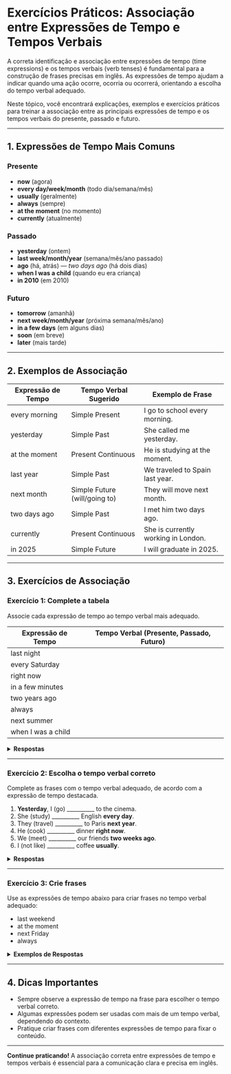 
# Exercícios Práticos: Associação entre Expressões de Tempo e Tempos Verbais

A correta identificação e associação entre expressões de tempo (time expressions) e os tempos verbais (verb tenses) é fundamental para a construção de frases precisas em inglês. As expressões de tempo ajudam a indicar quando uma ação ocorre, ocorria ou ocorrerá, orientando a escolha do tempo verbal adequado.

Neste tópico, você encontrará explicações, exemplos e exercícios práticos para treinar a associação entre as principais expressões de tempo e os tempos verbais do presente, passado e futuro.

---

## 1. Expressões de Tempo Mais Comuns

### Presente
- **now** (agora)
- **every day/week/month** (todo dia/semana/mês)
- **usually** (geralmente)
- **always** (sempre)
- **at the moment** (no momento)
- **currently** (atualmente)

### Passado
- **yesterday** (ontem)
- **last week/month/year** (semana/mês/ano passado)
- **ago** (há, atrás) — *two days ago* (há dois dias)
- **when I was a child** (quando eu era criança)
- **in 2010** (em 2010)

### Futuro
- **tomorrow** (amanhã)
- **next week/month/year** (próxima semana/mês/ano)
- **in a few days** (em alguns dias)
- **soon** (em breve)
- **later** (mais tarde)

---

## 2. Exemplos de Associação

| Expressão de Tempo      | Tempo Verbal Sugerido      | Exemplo de Frase                        |
|------------------------|---------------------------|------------------------------------------|
| every morning          | Simple Present            | I go to school every morning.            |
| yesterday              | Simple Past               | She called me yesterday.                 |
| at the moment          | Present Continuous        | He is studying at the moment.            |
| last year              | Simple Past               | We traveled to Spain last year.          |
| next month             | Simple Future (will/going to) | They will move next month.           |
| two days ago           | Simple Past               | I met him two days ago.                  |
| currently              | Present Continuous        | She is currently working in London.      |
| in 2025                | Simple Future             | I will graduate in 2025.                 |

---

## 3. Exercícios de Associação

### **Exercício 1: Complete a tabela**

Associe cada expressão de tempo ao tempo verbal mais adequado.

| Expressão de Tempo      | Tempo Verbal (Presente, Passado, Futuro) |
|------------------------|------------------------------------------|
| last night             |                                          |
| every Saturday         |                                          |
| right now              |                                          |
| in a few minutes       |                                          |
| two years ago          |                                          |
| always                 |                                          |
| next summer            |                                          |
| when I was a child     |                                          |

<details>
<summary><strong>Respostas</strong></summary>

| Expressão de Tempo      | Tempo Verbal           |
|------------------------|------------------------|
| last night             | Passado                |
| every Saturday         | Presente               |
| right now              | Presente (Contínuo)    |
| in a few minutes       | Futuro                 |
| two years ago          | Passado                |
| always                 | Presente               |
| next summer            | Futuro                 |
| when I was a child     | Passado                |
</details>

---

### **Exercício 2: Escolha o tempo verbal correto**

Complete as frases com o tempo verbal adequado, de acordo com a expressão de tempo destacada.

1. **Yesterday**, I (go) __________ to the cinema.
2. She (study) __________ English **every day**.
3. They (travel) __________ to Paris **next year**.
4. He (cook) __________ dinner **right now**.
5. We (meet) __________ our friends **two weeks ago**.
6. I (not like) __________ coffee **usually**.

<details>
<summary><strong>Respostas</strong></summary>

1. went (Simple Past)
2. studies (Simple Present)
3. will travel / are going to travel (Simple Future)
4. is cooking (Present Continuous)
5. met (Simple Past)
6. do not (don't) like (Simple Present)
</details>

---

### **Exercício 3: Crie frases**

Use as expressões de tempo abaixo para criar frases no tempo verbal adequado:

- last weekend
- at the moment
- next Friday
- always

<details>
<summary><strong>Exemplos de Respostas</strong></summary>

- I visited my grandparents last weekend. (Passado)
- She is reading a book at the moment. (Presente Contínuo)
- We will have a meeting next Friday. (Futuro)
- He always drinks tea in the morning. (Presente)
</details>

---

## 4. Dicas Importantes

- Sempre observe a expressão de tempo na frase para escolher o tempo verbal correto.
- Algumas expressões podem ser usadas com mais de um tempo verbal, dependendo do contexto.
- Pratique criar frases com diferentes expressões de tempo para fixar o conteúdo.

---

**Continue praticando!** A associação correta entre expressões de tempo e tempos verbais é essencial para a comunicação clara e precisa em inglês.
```
